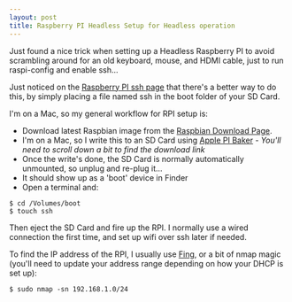 ```yaml
---
layout: post
title: Raspberry PI Headless Setup for Headless operation
---
```


Just found a nice trick when setting up a Headless Raspberry PI to avoid scrambling around for an old keyboard, mouse, and HDMI cable, just to run raspi-config and enable ssh...

Just noticed on the [Raspberry PI ssh page](https://www.raspberrypi.org/documentation/remote-access/ssh/) that there's a better way to do this, by simply placing a file named ssh in the boot folder of your SD Card.

I'm on a Mac, so my general workflow for RPI setup is:

* Download latest Raspbian image from the [Raspbian Download Page](https://www.raspberrypi.org/downloads/raspbian/).
* I'm on a Mac, so I write this to an SD Card using [Apple PI Baker](https://www.tweaking4all.com/software/macosx-software/macosx-apple-pi-baker/) - _You'll need to scroll down a bit to find the download link_
* Once the write's done, the SD Card is normally automatically unmounted, so unplug and re-plug it...
* It should show up as a 'boot' device in Finder
* Open a terminal and:

```
$ cd /Volumes/boot
$ touch ssh
```

Then eject the SD Card and fire up the RPI. I normally use a wired connection the first time, and set up wifi over ssh later if needed.

To find the IP address of the RPI, I usually use [Fing](https://play.google.com/store/apps/details?id=com.overlook.android.fing&hl=en), or a bit of nmap magic (you'll need to update your address range depending on how your DHCP is set up):


```
$ sudo nmap -sn 192.168.1.0/24
```


